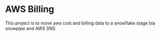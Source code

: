 # AWS Billing 

This project is to move aws cost and billing data to a snowflake stage bia snowpipe and AWS SNS